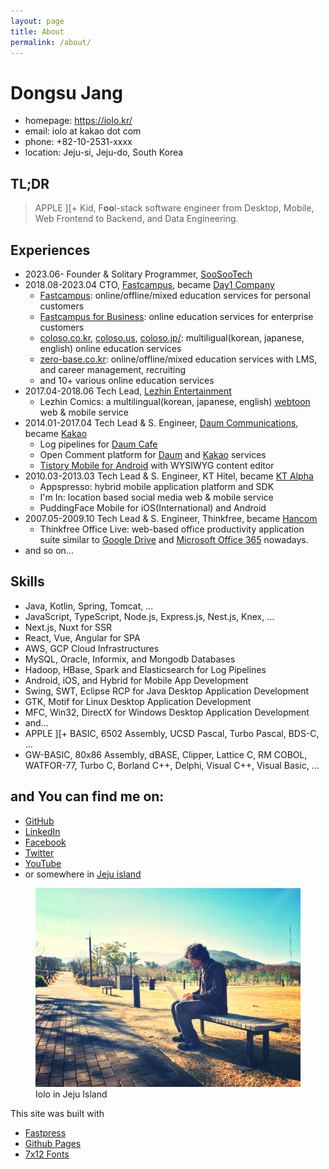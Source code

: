 ```yaml
---
layout: page
title: About
permalink: /about/
---
```


# Dongsu Jang

- homepage: https://iolo.kr/
- email: iolo at kakao dot com
- phone: +82-10-2531-xxxx
- location: Jeju-si, Jeju-do, South Korea

## TL;DR

> APPLE \]\[+ Kid, F**oo**l-stack software engineer from Desktop, Mobile, Web Frontend to Backend, and Data Engineering.

## Experiences

- 2023.06- Founder & Solitary Programmer, [SooSooTech](https://soosoo.tech/)
- 2018.08-2023.04 CTO, [Fastcampus](https://fastcampus.co.kr/), became [Day1 Company](https://day1company.co.kr/)
  - [Fastcampus](https://fastcampus.co.kr/): online/offline/mixed education services for personal customers
  - [Fastcampus for Business](https://fastcampus.app/): online education services for enterprise customers
  - [coloso.co.kr](https://coloso.co.kr/), [coloso.us](https://coloso.us/), [coloso.jp/](https://coloso.jp): multiligual(korean, japanese, english) online education services
  - [zero-base.co.kr](https://zero-base.co.kr/): online/offline/mixed education services with LMS, and career management, recruiting
  - and 10+ various online education services
- 2017.04-2018.06 Tech Lead, [Lezhin Entertainment](https://lezhin.com/)
  - Lezhin Comics: a multilingual(korean, japanese, english) [webtoon](https://en.wikipedia.org/wiki/Webtoon) web & mobile service
- 2014.01-2017.04 Tech Lead & S. Engineer, [Daum Communications](https://daum.net), became [Kakao](https://kakaocorp.com/)
  - Log pipelines for [Daum Cafe](https://cafe.daum.net/)
  - Open Comment platform for [Daum](https://daum.net/) and [Kakao](https://kakao.com/) services
  - [Tistory Mobile for Android](https://play.google.com/store/apps/details?id=net.daum.android.tistoryapp&hl=en_US) with WYSIWYG content editor
- 2010.03-2013.03 Tech Lead & S. Engineer, KT Hitel, became [KT Alpha](https://www.ktalpha.com/)
  - Appspresso: hybrid mobile application platform and SDK
  - I'm In: location based social media web & mobile service
  - PuddingFace Mobile for iOS(International) and Android
- 2007.05-2009.10 Tech Lead & S. Engineer, Thinkfree, became [Hancom](https://hancom.com/)
  - Thinkfree Office Live: web-based office productivity application suite similar to [Google Drive](https://drive.google.com/) and [Microsoft Office 365](https://www.office.com/) nowadays. 
- and so on...

## Skills

- Java, Kotlin, Spring, Tomcat, ...
- JavaScript, TypeScript, Node.js, Express.js, Nest.js, Knex, ...
- Next.js, Nuxt for SSR
- React, Vue, Angular for SPA
- AWS, GCP Cloud Infrastructures
- MySQL, Oracle, Informix, and Mongodb Databases
- Hadoop, HBase, Spark and Elasticsearch for Log Pipelines
- Android, iOS, and Hybrid for Mobile App Development
- Swing, SWT, Eclipse RCP for Java Desktop Application Development
- GTK, Motif for Linux Desktop Application Development
- MFC, Win32, DirectX for Windows Desktop Application Development
- and...
- APPLE ][+ BASIC, 6502 Assembly, UCSD Pascal, Turbo Pascal, BDS-C, ...
- GW-BASIC, 80x86 Assembly, dBASE, Clipper, Lattice C, RM COBOL, WATFOR-77, Turbo C, Borland C++, Delphi, Visual C++, Visual Basic, ...

## and You can find me on:

- [GitHub](https://github.com/iolo/)
- [LinkedIn](https://www.linkedin.com/in/iolothebard/)
- [Facebook](https://www.facebook.com/iolothebard/)
- [Twitter](https://twitter.com/iolothebard/)
- [YouTube](https://youtube.com/@iolo6502/)
- or somewhere in [Jeju island](https://goo.gl/maps/zGWvqxtDfwZUpH6m9)

<figure>
  <img src="/files/iolo-in-jeju.jpg">
  <figcaption>Iolo in Jeju Island</figcaption>
</figure>

This site was built with 
- [Fastpress](https://github.com/iolo/fastpress/)
- [Github Pages](https://pages.github.com/)
- [7x12 Fonts](https://github.com/iolo/7x12-fonts/)
